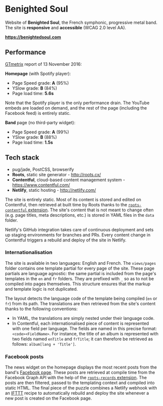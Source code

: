 # Benighted Soul

Website of **Benighted Soul**, the French symphonic, progressive metal band. The site is **responsive** and **accessible** (WCAG 2.0 level AA).

**https://benightedsoul.com**


## Performance

[GTmetrix](http://gtmetrix.com/) report of 13 November 2016:

**Homepage** (with Spotify player):

- Page Speed grade: **A** (95%)
- YSlow grade: **B** (84%)
- Page load time: **5.6s**

Note that the Spotify player is the only performance drain. The YouTube embeds are loaded on demand, and the rest of the page (including the Facebook feed) is entirely static.

**Band** page (no third-party widget):

- Page Speed grade: **A** (99%)
- YSlow grade: **B** (88%)
- Page load time: **1.5s**


## Tech stack

- pug/jade, PostCSS, browserify 
- **Roots**, static site generator - http://roots.cx/
- **Contentful**, cloud-based content management system - https://www.contentful.com/
- **Netlify**, static hosting - http://netlify.com/

The site is entirely static. Most of its content is stored and edited on Contentful, then retrieved at built time by Roots thanks to the [`roots-contentful` extension](https://github.com/carrot/roots-contentful). The site's content that is not meant to change often (e.g. page titles, meta descriptions, etc.) is stored in YAML files in the `data` folder.

Netlify's GitHub integration takes care of continuous deployment and sets up staging environments for branches and PRs. Every content change in Contentful triggers a rebuild and deploy of the site in Netlify.

### Internationalisation

The site is available in two languages: English and French. The `views/pages` folder contains one template partial for every page of the site. These page partials are language agnostic: the same partial is included from the page's templates in the `en` and `fr` folders. They are prefixed with `_` so as to not be compiled into pages themselves. This structure ensures that the markup and template logic is not duplicated.

The layout detects the language code of the template being compiled (`en` or `fr`) from its path. The translations are then retrieved from the site's content thanks to the following conventions:
- In YAML, the translations are simply nested under their language code.
- In Contentful, each internationalised piece of content is represented with one field per language. The fields are named in this precise format: `<code><FieldName>`. For instance, the title of an album is represented with two fields named `enTitle` and `frTitle`; it can therefore be retrieved as follows: `album[lang + 'Title']`.

### Facebook posts 

The news widget on the homepage displays the most recent posts from the band's [Facebook page](https://www.facebook.com/benightedsoul/). These posts are retrieved at compile time from the Facebook Graph API with the help of the [`roots-records` extension](https://github.com/carrot/roots-records). The posts are then filtered, passed to the templating context and compiled into static HTML. The final piece of the puzzle combines a Netlify webhook with an [IFTTT](http://ifttt.com/) recipe to automatically rebuild and deploy the site whenever a new post is created on the Facebook page. 
